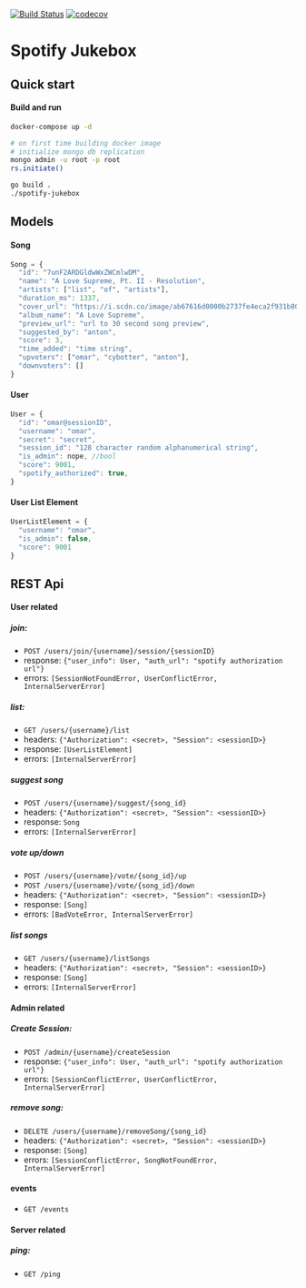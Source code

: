 [![Build Status](https://github.com/antonbaumann/spotify-jukebox/workflows/build/badge.svg)](https://github.com/antonbaumann/spotify-jukebox/actions?workflow=build)
[![codecov](https://codecov.io/gh/antonbaumann/spotify-jukebox/branch/master/graph/badge.svg?token=juTAuitYfJ)](https://codecov.io/gh/antonbaumann/spotify-jukebox)
# Spotify Jukebox

## Quick start
#### Build and run
```sh
docker-compose up -d

# on first time building docker image
# initialize mongo db replication
mongo admin -u root -p root
rs.initiate()

go build .
./spotify-jukebox
```
## Models
#### Song
```js
Song = {
  "id": "7unF2ARDGldwWxZWCmlwDM",
  "name": "A Love Supreme, Pt. II - Resolution",
  "artists": ["list", "of", "artists"],
  "duration_ms": 1337,
  "cover_url": "https://i.scdn.co/image/ab67616d0000b2737fe4eca2f931b806a9c9a9dc",
  "album_name": "A Love Supreme",
  "preview_url": "url to 30 second song preview",
  "suggested_by": "anton",
  "score": 3,
  "time_added": "time string",
  "upvoters": ["omar", "cybotter", "anton"],
  "downvoters": []
}
```
#### User 
```js
User = {
  "id": "omar@sessionID",
  "username": "omar",
  "secret": "secret",
  "session_id": "128 character random alphanumerical string",
  "is_admin": nope, //bool
  "score": 9001,
  "spotify_authorized": true,
}
```

#### User List Element
```js
UserListElement = {
  "username": "omar", 
  "is_admin": false,
  "score": 9001
}
```

## REST Api
#### User related
##### join: 
- `POST /users/join/{username}/session/{sessionID}`
- response: `{"user_info": User, "auth_url": "spotify authorization url"}`
- errors: `[SessionNotFoundError, UserConflictError, InternalServerError]`
##### list:
- `GET /users/{username}/list`
- headers: `{"Authorization": <secret>, "Session": <sessionID>}`
- response: `[UserListElement]`
- errors: `[InternalServerError]`
##### suggest song
- `POST /users/{username}/suggest/{song_id}`
- headers: `{"Authorization": <secret>, "Session": <sessionID>}`
- response: `Song`
- errors: `[InternalServerError]`
##### vote up/down
- `POST /users/{username}/vote/{song_id}/up`
- `POST /users/{username}/vote/{song_id}/down`
- headers: `{"Authorization": <secret>, "Session": <sessionID>}`
- response: `[Song]`
- errors: `[BadVoteError, InternalServerError]`
##### list songs
- `GET /users/{username}/listSongs`
- headers: `{"Authorization": <secret>, "Session": <sessionID>}`
- response: `[Song]`
- errors: `[InternalServerError]`

#### Admin related
##### Create Session: 
- `POST /admin/{username}/createSession` 
- response: `{"user_info": User, "auth_url": "spotify authorization url"}`
- errors: `[SessionConflictError, UserConflictError, InternalServerError]`
##### remove song: 
- `DELETE /users/{username}/removeSong/{song_id}`
- headers: `{"Authorization": <secret>, "Session": <sessionID>}`
- response: `[Song]`
- errors: `[SessionConflictError, SongNotFoundError, InternalServerError]`
       
#### events
- `GET /events`

#### Server related
##### ping:
- `GET /ping`